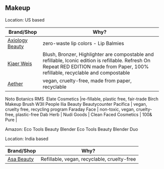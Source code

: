 ## Makeup	

Location: US based

| Brand/Shop	| Why?	
| ------ | ------ 
[Axiology Beauty](https://axiologybeauty.com/collections/balmies) | zero-waste lip colors - Lip Balmies|
[Kjaer Weis](https://kjaerweis.com)| Blush, Bronzer, Highlighter are compostable and refillable, Iconic edition is refillable. Refresh On Repeat RED EDITION made from Paper, 100% refillable, recyclable and compostable 
[Aether](https://athrbeauty.com)| vegan, cruelty-free, made from paper, recyclable 
Noto Botanics
RMS 
Elate Cosmetics |re-fillable, plastic free, fair-trade 
Birch Makeup Brush
W3ll People
Ilia Beauty
Beautycounter
Pacifica | vegan, cruelty free, recycling program 
Faraday Face | non-toxic, vegan, cruelty-free,  plastic-free 
Dab Herb | 
Nudi Goods | 
Clean Faced Cosmetics | 
100& Pure | 

Amazon:
Eco Tools Beauty Blender
Eco Tools Beauty Blender Duo

Location: India based

| Brand/Shop	| Why?	
| ------ | ------ 
[Asa Beauty](https://asabeauty.com) | Refillable, vegan, recyclable, cruelty-free
